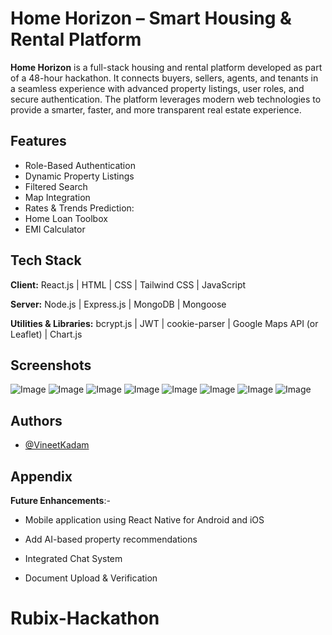 # Home Horizon – Smart Housing & Rental Platform

**Home Horizon** is a full-stack housing and rental platform developed as part of a 48-hour hackathon. It connects buyers, sellers, agents, and tenants in a seamless experience with advanced property listings, user roles, and secure authentication. The platform leverages modern web technologies to provide a smarter, faster, and more transparent real estate experience.


## Features

- Role-Based Authentication
- Dynamic Property Listings
- Filtered Search
- Map Integration
- Rates & Trends Prediction:
- Home Loan Toolbox
- EMI Calculator

## Tech Stack

**Client:** React.js | HTML | CSS | Tailwind CSS | JavaScript

**Server:** Node.js | Express.js | MongoDB | Mongoose 

**Utilities & Libraries:** bcrypt.js | JWT | cookie-parser | Google Maps API (or Leaflet) | Chart.js

## Screenshots

![Image](https://github.com/user-attachments/assets/aeb7dec0-7900-49ef-a89d-45cd8f880e72)
![Image](https://github.com/user-attachments/assets/44e0eb92-2c55-4995-9fe8-95584098a8eb)
![Image](https://github.com/user-attachments/assets/e1d9e4a3-4dbd-4583-a48f-c63cd75fb34b)
![Image](https://github.com/user-attachments/assets/9a4ba247-adc3-4ecc-9b24-08ea6e9cb6df)
![Image](https://github.com/user-attachments/assets/2a043e5f-e631-496a-9606-358c89dc7102)
![Image](https://github.com/user-attachments/assets/7f06d0f5-9a3f-4c8c-825e-e4b0031023c0)
![Image](https://github.com/user-attachments/assets/ed449f75-e8b4-4273-961c-df8c8f6346b4)
![Image](https://github.com/user-attachments/assets/66960d55-881c-4ab8-9424-f3f07a8c6c5a)


## Authors

- [@VineetKadam](https://github.com/VineetKadam)


## Appendix

**Future Enhancements**:-

- Mobile application using React Native for Android and iOS

- Add AI-based property recommendations

- Integrated Chat System

- Document Upload & Verification


# Rubix-Hackathon
